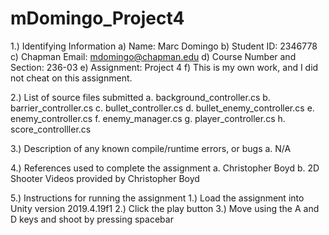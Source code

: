# mDomingo_Project4
 
1.) Identifying Information
   a)   Name: Marc Domingo
   b)   Student ID: 2346778
   c)   Chapman Email: mdomingo@chapman.edu
   d)   Course Number and Section: 236-03
   e)   Assignment: Project 4
   f)   This is my own work, and I did not cheat on this assignment.

2.) List of source files submitted
   a. background_controller.cs
   b. barrier_controller.cs
   c. bullet_controller.cs
   d. bullet_enemy_controller.cs
   e. enemy_controller.cs
   f. enemy_manager.cs
   g. player_controller.cs
   h. score_controlller.cs

3.) Description of any known compile/runtime errors, or bugs
   a. N/A

4.) References used to complete the assignment
   a. Christopher Boyd
   b. 2D Shooter Videos provided by Christopher Boyd

5.) Instructions for running the assignment
   1.) Load the assignment into Unity version 2019.4.19f1
   2.) Click the play button
   3.) Move using the A and D keys and shoot by pressing spacebar